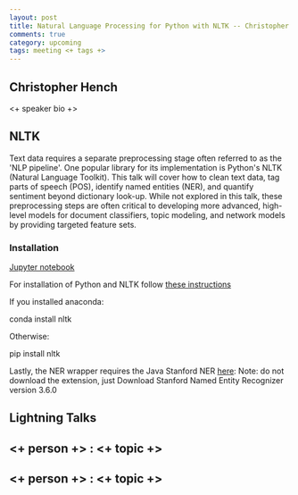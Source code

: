 ```yaml
---
layout: post
title: Natural Language Processing for Python with NLTK -- Christopher Hench
comments: true
category: upcoming
tags: meeting <+ tags +>
---
```


## Christopher Hench

<+ speaker bio +> 

## NLTK

Text data requires a separate preprocessing stage often referred to as the 'NLP pipeline'. One popular library for its implementation is Python's NLTK (Natural Language Toolkit). This talk will cover how to clean text data, tag parts of speech (POS), identify named entities (NER), and quantify sentiment beyond dictionary look-up. While not explored in this talk, these preprocessing steps are often critical to developing more advanced, high-level models for document classifiers, topic modeling, and network models by providing targeted feature sets.

### Installation

[Jupyter notebook](https://github.com/thehackerwithin/berkeley/blob/master/nltk/THW_NLTK.ipynb)

For installation of Python and NLTK follow [these instructions](https://github.com/dlab-berkeley/python-intensive/blob/master/Install.md)

If you installed anaconda:

conda install nltk

Otherwise:

pip install nltk

Lastly, the NER wrapper requires the Java Stanford NER [here](http://nlp.stanford.edu/software/CRF-NER.shtml#Download):
Note: do not download the extension, just Download Stanford Named Entity Recognizer version 3.6.0

## Lightning Talks 

## <+ person +> : <+ topic +>

## <+ person +> : <+ topic +>

